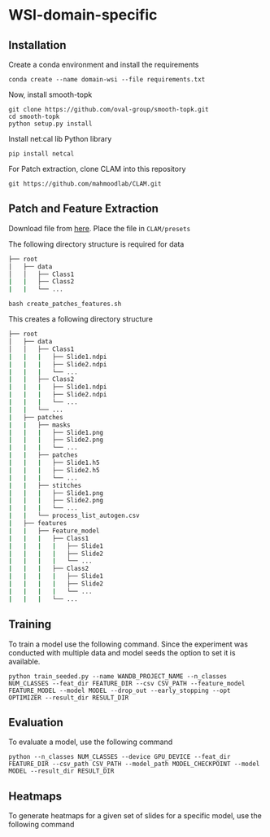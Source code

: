 # WSI-domain-specific

## Installation

Create a conda environment and install the requirements

```shell
conda create --name domain-wsi --file requirements.txt
```

Now, install smooth-topk

```shell
git clone https://github.com/oval-group/smooth-topk.git
cd smooth-topk
python setup.py install
```

Install net:cal lib Python library

```shell
pip install netcal
```

For Patch extraction, clone CLAM into this repository

```shell
git https://github.com/mahmoodlab/CLAM.git
```

## Patch and Feature Extraction

Download file from [here](https://drive.google.com/file/d/1okHRlO5kvCFCp5YAB9F2jKBKO_MxpobA/view?usp=sharing). Place the file in `CLAM/presets`

The following directory structure is required for data


```bash
├── root
│   ├── data
│   │   ├── Class1
|   |   ├── Class2
|   |   └── ...
```

```shell
bash create_patches_features.sh
```

This creates a following directory structure

```bash
├── root
│   ├── data
│   │   ├── Class1
|   |   |   ├── Slide1.ndpi
|   |   |   ├── Slide2.ndpi
|   |   |   └── ...
|   |   ├── Class2
|   |   |   ├── Slide1.ndpi
|   |   |   ├── Slide2.ndpi
|   |   |   └── ...
|   |   └── ...
|   ├── patches
|   |   ├── masks
|   |   |   ├── Slide1.png
|   |   |   ├── Slide2.png
|   |   |   └── ...
|   |   ├── patches
|   |   |   ├── Slide1.h5
|   |   |   ├── Slide2.h5
|   |   |   └── ...
|   |   ├── stitches
|   |   |   ├── Slide1.png
|   |   |   ├── Slide2.png
|   |   |   └── ...
|   |   └── process_list_autogen.csv
|   ├── features
|   |   ├── Feature_model
|   |   |   ├── Class1
|   |   |   |   ├── Slide1
|   |   |   |   ├── Slide2
|   |   |   |   └── ...
|   |   |   ├── Class2
|   |   |   |   ├── Slide1
|   |   |   |   ├── Slide2
|   |   |   |   └── ...
|   |   |   └── ...
```

## Training

To train a model use the following command. Since the experiment was conducted with multiple data and model seeds the option to set it is available.

```shell
python train_seeded.py --name WANDB_PROJECT_NAME --n_classes NUM_CLASSES --feat_dir FEATURE_DIR --csv CSV_PATH --feature_model FEATURE_MODEL --model MODEL --drop_out --early_stopping --opt OPTIMIZER --result_dir RESULT_DIR
```

## Evaluation

To evaluate a model, use the following command

```shell
python --n_classes NUM_CLASSES --device GPU_DEVICE --feat_dir FEATURE_DIR --csv_path CSV_PATH --model_path MODEL_CHECKPOINT --model MODEL --result_dir RESULT_DIR
```

## Heatmaps

To generate heatmaps for a given set of slides for a specific model, use the following command

```shell
```
